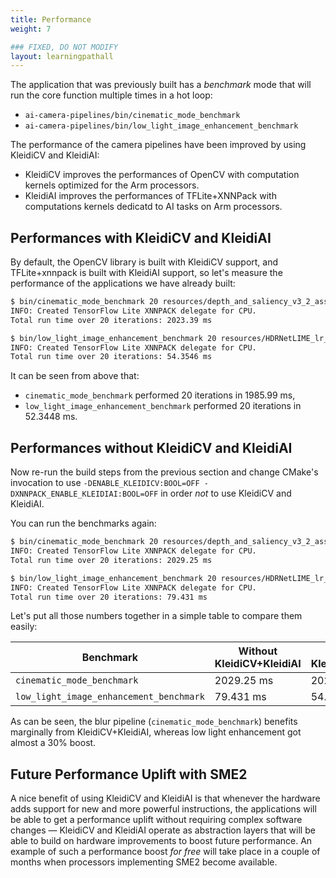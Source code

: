 ```yaml
---
title: Performance
weight: 7

### FIXED, DO NOT MODIFY
layout: learningpathall
---
```


The application that was previously built has a *benchmark* mode that will run the core function multiple times in a hot loop:

- `ai-camera-pipelines/bin/cinematic_mode_benchmark`
- `ai-camera-pipelines/bin/low_light_image_enhancement_benchmark`

The performance of the camera pipelines have been improved by using KleidiCV and KleidiAI:
- KleidiCV improves the performances of OpenCV with computation kernels optimized for the Arm processors.
- KleidiAI improves the performances of TFLite+XNNPack with computations kernels dedicatd to AI tasks on Arm processors.

## Performances with KleidiCV and KleidiAI

By default, the OpenCV library is built with KleidiCV support, and TFLite+xnnpack is built with KleidiAI support, so let's measure the performance of the applications we have already built:

```BASH
$ bin/cinematic_mode_benchmark 20 resources/depth_and_saliency_v3_2_assortedv2_w_augment_mobilenetv2_int8_only_ptq.tflite
INFO: Created TensorFlow Lite XNNPACK delegate for CPU.
Total run time over 20 iterations: 2023.39 ms

$ bin/low_light_image_enhancement_benchmark 20 resources/HDRNetLIME_lr_coeffs_v1_1_0_mixed_low_light_perceptual_l2_loss_int8_only_ptq.tflite
INFO: Created TensorFlow Lite XNNPACK delegate for CPU.
Total run time over 20 iterations: 54.3546 ms
```

It can be seen from above that:
- `cinematic_mode_benchmark` performed 20 iterations in 1985.99 ms,
- `low_light_image_enhancement_benchmark` performed 20 iterations in 52.3448 ms.

## Performances without KleidiCV and KleidiAI

Now re-run the build steps from the previous section and change CMake's invocation to use `-DENABLE_KLEIDICV:BOOL=OFF -DXNNPACK_ENABLE_KLEIDIAI:BOOL=OFF` in order *not* to use KleidiCV and KleidiAI.

You can run the benchmarks again:

```BASH
$ bin/cinematic_mode_benchmark 20 resources/depth_and_saliency_v3_2_assortedv2_w_augment_mobilenetv2_int8_only_ptq.tflite
INFO: Created TensorFlow Lite XNNPACK delegate for CPU.
Total run time over 20 iterations: 2029.25 ms

$ bin/low_light_image_enhancement_benchmark 20 resources/HDRNetLIME_lr_coeffs_v1_1_0_mixed_low_light_perceptual_l2_loss_int8_only_ptq.tflite
INFO: Created TensorFlow Lite XNNPACK delegate for CPU.
Total run time over 20 iterations: 79.431 ms
```

Let's put all those numbers together in a simple table to compare them easily:

| Benchmark                                 | Without KleidiCV+KleidiAI | With KleidiCV+KleidiAI |
|-------------------------------------------|---------------------------|------------------------|
| `cinematic_mode_benchmark`                | 2029.25 ms                | 2023.39 ms             |
| `low_light_image_enhancement_benchmark`   | 79.431 ms                 | 54.3546 ms             |

As can be seen, the blur pipeline (`cinematic_mode_benchmark`) benefits marginally from KleidiCV+KleidiAI, whereas low light enhancement got almost a 30% boost.

## Future Performance Uplift with SME2

A nice benefit of using KleidiCV and KleidiAI is that whenever the hardware adds support for new and more powerful instructions, the applications will be able to get a performance uplift without requiring complex software changes — KleidiCV and KleidiAI operate as abstraction layers that will be able to build on hardware improvements to boost future performance. An example of such a performance boost *for free* will take place in a couple of months when processors implementing SME2 become available.